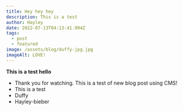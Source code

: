 ```yaml
---
title: Hey hey hey
description: This is a test
author: Hayley
date: 2022-07-13T04:13:41.994Z
tags:
  - post
  - featured
image: /assets/blog/duffy-jpg.jpg
imageAlt: LOVE!
---
```

**This is a test hello**

* Thank you for watching. This is a test of new blog post using CMS!
* This is a test
* Duffy
* Hayley-bieber